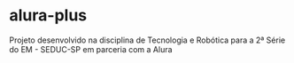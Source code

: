 # alura-plus

Projeto desenvolvido na disciplina de Tecnologia e Robótica para a 2ª Série do EM - SEDUC-SP em parceria com a Alura
